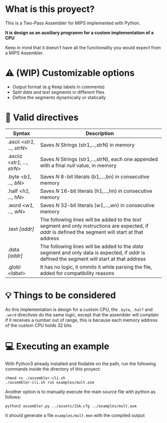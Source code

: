# What is this proyect?

This is a Two-Pass Assembler for MIPS implemented with Python.

**It is design as an auxiliary programm for a custom implementation of a CPU**

Keep in mind that it doesn't have all the functionality you would expect from a MIPS Assembler.

# :warning: (**WIP**) Customizable options

* Output format (e.g Keep labels in comments)
* Split *data* and *text* segments in different files 
* Define the segments dynamically or statically

# :memo: Valid directives

| Syntax                      | Description                                                                                   |
| --------------------------- | --------------------------------------------------------------------------------------------  |
| .ascii <*str1, ..., strN*>  | Saves *N* Strings (str1,...,strN) in memory                                                   |
| .asciiz <*str1, ..., strN*> | Saves *N* Strings (str1,...,strN), each one appended with a final *null* value, in memory     |
| .byte <*b1, ..., bN*>       | Saves *N*  8-bit literals (b1,...,bn) in consecutive memory                                   |
| .half <*h1, ..., hN*>       | Saves *N* 16-bit literals (h1,...,hn) in consecutive memory                                   |
| .word <*w1, ..., wN*>       | Saves *N* 32-bit literals (w1,...,wn) in consecutive memory                                   |
| .text *[addr]*              | The following lines will be added to the *text* segment and only instructions are expected, if *addr* is defined the segment will start at that address    |
| .data *[addr]*              | The following lines will be added to the *data* segment and only data is expected, if *addr* is defined the segment will start at that address             |
| .globl <*label*>            | It has no logic, it ommits it while parsing the file, added for compatibility reasons         |

# :bulb: Things to be considered

As this implementation is design for a custom CPU, the `.byte`, `.half` and `.word` directives do the same logic,
except that the assembler will complain if it receives a number out of range, this is because each memory address of the custom CPU holds 32 bits

# :computer: Executing an example

With Python3 already installed and findable on the path, run the following commands inside the directory of this proyect:

```
chmod +x ./assembler-cli.sh
./assembler-cli.sh run examples/mult.asm
```

Another option is to manually execute the main source file with python as follows:

`python3 assembler.py ../assets/ISA.cfg ../examples/mult.asm`

It should generate a file `examples/mult.mem` with the compiled output
